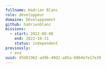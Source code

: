 ```yaml
---
fullname: Hadrien Blanc
role: développeur
domaine: Développement
github: hadrienblanc
missions:
  - start: 2022-08-08
    end: 2022-10-31
    status: independent
previously:
  - eva
uuid: d5d81962-ad9b-49d2-a85a-6864e7e17e39
---
```

